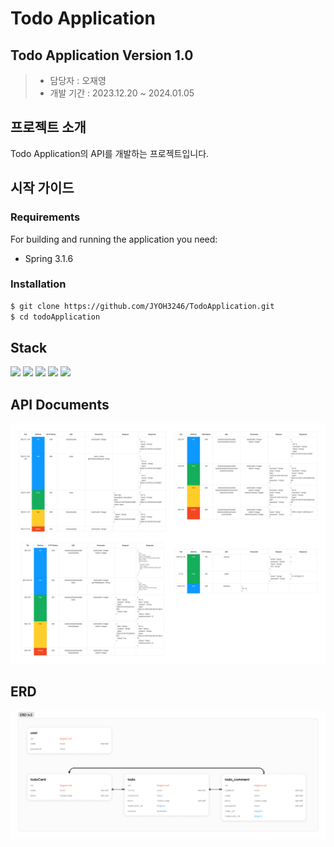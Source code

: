 
Todo Application
=====

## Todo Application Version 1.0
> * 담당자 : 오재영
> * 개발 기간 : 2023.12.20 ~ 2024.01.05


## 프로젝트 소개
Todo Application의 API를 개발하는 프로젝트입니다.


## 시작 가이드

### Requirements
For building and running the application you need:
* Spring 3.1.6

### Installation
```bash
$ git clone https://github.com/JYOH3246/TodoApplication.git
$ cd todoApplication
```
## Stack
<div>
  <img src="https://img.shields.io/badge/kotlin-7F52FF?style=for-the-badge&logo=kotlin&logoColor=white">
  <img src="https://img.shields.io/badge/spring-6DB33F?style=for-the-badge&logo=spring&logoColor=white">
  <img src="https://img.shields.io/badge/github-000000?style=for-the-badge&logo=github&logoColor=white">
  <img src="https://img.shields.io/badge/git-F05032?style=for-the-badge&logo=git&logoColor=white">
  <img src="https://img.shields.io/badge/IntelliJ-000000?style=for-the-badge&logo=Intellijidea&logoColor=white">
  <br>
</div>

## API Documents
<img src ="./img/new.png" >

## ERD
<img src ="./img/ERD.png" >

